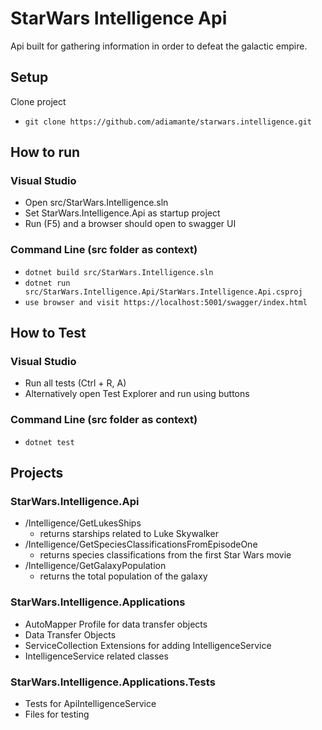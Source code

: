 # StarWars Intelligence Api

Api built for gathering information in order to defeat the galactic empire.

## Setup

Clone project
* `git clone https://github.com/adiamante/starwars.intelligence.git`

## How to run

### Visual Studio

* Open src/StarWars.Intelligence.sln
* Set StarWars.Intelligence.Api as startup project
* Run (F5) and a browser should open to swagger UI

### Command Line (src folder as context)

* `dotnet build src/StarWars.Intelligence.sln`
* `dotnet run src/StarWars.Intelligence.Api/StarWars.Intelligence.Api.csproj`
* `use browser and visit https://localhost:5001/swagger/index.html`

## How to Test

### Visual Studio

* Run all tests (Ctrl + R, A)
* Alternatively open Test Explorer and run using buttons

### Command Line (src folder as context)

* `dotnet test`

## Projects

### StarWars.Intelligence.Api
* /Intelligence/GetLukesShips 
    * returns starships related to Luke Skywalker
* /Intelligence/GetSpeciesClassificationsFromEpisodeOne
    * returns species classifications from the first Star Wars movie
* /Intelligence/GetGalaxyPopulation
    * returns the total population of the galaxy

### StarWars.Intelligence.Applications
* AutoMapper Profile for data transfer objects
* Data Transfer Objects
* ServiceCollection Extensions for adding IntelligenceService
* IntelligenceService related classes

### StarWars.Intelligence.Applications.Tests
* Tests for ApiIntelligenceService
* Files for testing